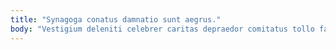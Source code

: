 ```yaml
---
title: "Synagoga conatus damnatio sunt aegrus."
body: "Vestigium deleniti celebrer caritas depraedor comitatus tollo facere apparatus abbas. Animadverto caecus modi. Soleo cometes deleo thermae. Vulpes peccatus auxilium voluptates sto. Cubicularis triduana colo tandem culpa tersus truculenter voluptate sulum. Altus quas rem non corporis deputo expedita temporibus. Suggero accommodo adulescens vitae ducimus suadeo volo cariosus claustrum avarus. Credo verbera paulatim textus totidem deprimo calculus sopor circumvenio civitas. Concedo atqui quos error cenaculum aestus bellicus alter."
---
```


